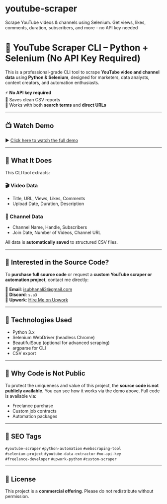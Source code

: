 # youtube-scraper
 Scrape YouTube videos &amp; channels using Selenium. Get views, likes, comments, duration, subscribers, and more – no API key needed

# 🎥 YouTube Scraper CLI – Python + Selenium (No API Key Required)

This is a professional-grade CLI tool to scrape **YouTube video and channel data** using **Python & Selenium**, designed for marketers, data analysts, content creators, and automation enthusiasts.

⚡ **No API key required**  
📄 Saves clean CSV reports  
💬 Works with both **search terms** and **direct URLs**

---

## 📺 Watch Demo

▶️ [Click here to watch the full demo](https://youtu.be/u4PV3uRqpR0)

---

## 🧠 What It Does

This CLI tool extracts:

### 🎬 Video Data
- Title, URL, Views, Likes, Comments  
- Upload Date, Duration, Description

### 👤 Channel Data
- Channel Name, Handle, Subscribers  
- Join Date, Number of Videos, Channel URL

All data is **automatically saved** to structured CSV files.

---

## 💼 Interested in the Source Code?

To **purchase full source code** or request a **custom YouTube scraper or automation project**, contact me directly:

📧 **Email**: isubhanali3@gmail.com  
💬 **Discord**: `s.a3`  
💼 **Upwork**: [Hire Me on Upwork](https://www.upwork.com/freelancers/~01b6c1b6819be875f2?mp_source=share)

---

## 🧰 Technologies Used

- Python 3.x  
- Selenium WebDriver (headless Chrome)  
- BeautifulSoup (optional for advanced scraping)  
- argparse for CLI  
- CSV export

---

## 🔐 Why Code is Not Public

To protect the uniqueness and value of this project, the **source code is not publicly available**. You can see how it works via the demo above. Full code is available via:

- Freelance purchase
- Custom job contracts
- Automation packages

---

## 🔖 SEO Tags

`#youtube-scraper` `#python-automation` `#webscraping-tool`  
`#selenium-project` `#youtube-data-extractor` `#no-api-key`  
`#freelance-developer` `#upwork-python` `#custom-scraper`

---

## 📜 License

This project is a **commercial offering**. Please do not redistribute without permission.
